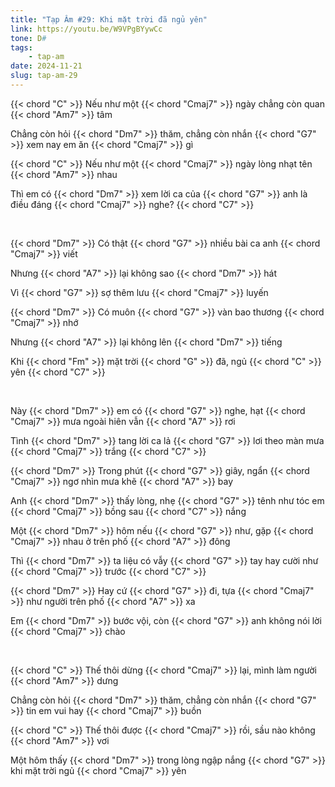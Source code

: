 ```yaml
---
title: "Tạp Âm #29: Khi mặt trời đã ngủ yên"
link: https://youtu.be/W9VPgBYywCc
tone: D#
tags:
    - tap-am
date: 2024-11-21
slug: tap-am-29
---
```

{{< chord "C" >}} Nếu như một {{< chord "Cmaj7" >}} ngày chẳng còn quan {{< chord "Am7" >}} tâm

Chẳng còn hỏi {{< chord "Dm7" >}} thăm, chẳng còn nhắn {{< chord "G7" >}} xem nay em ăn {{< chord "Cmaj7" >}} gì

{{< chord "C" >}} Nếu như một {{< chord "Cmaj7" >}} ngày lòng nhạt tên {{< chord "Am7" >}} nhau

Thì em có {{< chord "Dm7" >}} xem lời ca của {{< chord "G7" >}} anh là điều đáng {{< chord "Cmaj7" >}} nghe? {{< chord "C7" >}}

<br>

{{< chord "Dm7" >}} Có thật {{< chord "G7" >}} nhiều bài ca anh {{< chord "Cmaj7" >}} viết

Nhưng {{< chord "A7" >}} lại không sao {{< chord "Dm7" >}} hát

Vì {{< chord "G7" >}} sợ thêm lưu {{< chord "Cmaj7" >}} luyến

{{< chord "Dm7" >}} Có muôn {{< chord "G7" >}} vàn bao thương {{< chord "Cmaj7" >}} nhớ

Nhưng {{< chord "A7" >}} lại không lên {{< chord "Dm7" >}} tiếng

Khi {{< chord "Fm" >}} mặt trời {{< chord "G" >}} đã, ngủ {{< chord "C" >}} yên {{< chord "C7" >}}

<br>

Này {{< chord "Dm7" >}} em có {{< chord "G7" >}} nghe, hạt {{< chord "Cmaj7" >}} mưa ngoài hiên vẫn {{< chord "A7" >}} rơi

Tình {{< chord "Dm7" >}} tang lời ca lả {{< chord "G7" >}} lơi theo màn mưa {{< chord "Cmaj7" >}} trắng {{< chord "C7" >}}

{{< chord "Dm7" >}} Trong phút {{< chord "G7" >}} giây, ngẩn {{< chord "Cmaj7" >}} ngơ nhìn mưa khẽ {{< chord "A7" >}} bay

Anh {{< chord "Dm7" >}} thấy lòng, nhẹ {{< chord "G7" >}} tênh như tóc em {{< chord "Cmaj7" >}} bồng sau {{< chord "C7" >}} nắng

Một {{< chord "Dm7" >}} hôm nếu {{< chord "G7" >}} như, gặp {{< chord "Cmaj7" >}} nhau ở trên phố {{< chord "A7" >}} đông

Thì {{< chord "Dm7" >}} ta liệu có vẫy {{< chord "G7" >}} tay hay cười như {{< chord "Cmaj7" >}} trước {{< chord "C7" >}}

{{< chord "Dm7" >}} Hay cứ {{< chord "G7" >}} đi, tựa {{< chord "Cmaj7" >}} như người trên phố {{< chord "A7" >}} xa

Em {{< chord "Dm7" >}} bước vội, còn {{< chord "G7" >}} anh không nói lời {{< chord "Cmaj7" >}} chào

<br>

{{< chord "C" >}} Thế thôi dừng {{< chord "Cmaj7" >}} lại, mình làm người {{< chord "Am7" >}} dưng

Chẳng còn hỏi {{< chord "Dm7" >}} thăm, chẳng còn nhắn {{< chord "G7" >}} tin em vui hay {{< chord "Cmaj7" >}} buồn

{{< chord "C" >}} Thế thôi được {{< chord "Cmaj7" >}} rồi, sầu nào không {{< chord "Am7" >}} vơi

Một hôm thấy {{< chord "Dm7" >}} trong lòng ngập nắng {{< chord "G7" >}} khi mặt trời ngủ {{< chord "Cmaj7" >}} yên
